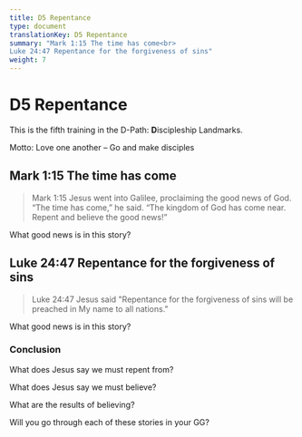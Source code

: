```yaml
---
title: D5 Repentance
type: document
translationKey: D5 Repentance
summary: "Mark 1:15 The time has come<br>
Luke 24:47 Repentance for the forgiveness of sins"
weight: 7
---
```

# D5 Repentance

This is the fifth training in the D-Path: **D**iscipleship Landmarks.

Motto: Love one another – Go and make disciples

## Mark 1:15 The time has come

>   Mark 1:15 Jesus went into Galilee, proclaiming the good news of God. “The time has come,” he said. “The kingdom of God has come near. Repent and believe the good news!”

What good news is in this story?

## Luke 24:47 Repentance for the forgiveness of sins

>   Luke 24:47 Jesus said "Repentance for the forgiveness of sins will be preached in My name to all nations."

What good news is in this story?

### Conclusion

What does Jesus say we must repent from?

What does Jesus say we must believe?

What are the results of believing?

Will you go through each of these stories in your GG?

